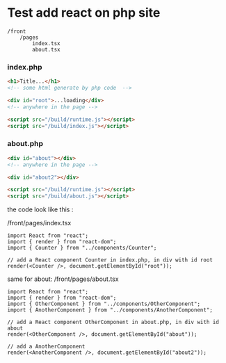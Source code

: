 # Test add react on php site

```
/front
    /pages
        index.tsx
        about.tsx

```

### index.php

```html
<h1>Title...</h1>
<!-- some html generate by php code  -->

<div id="root">...loading</div>
<!-- anywhere in the page -->

<script src="/build/runtime.js"></script>
<script src="/build/index.js"></script>
```

### about.php

```html
<div id="about"></div>
<!-- anywhere in the page -->

<div id="about2"></div>

<script src="/build/runtime.js"></script>
<script src="/build/about.js"></script>
```

the code look like this :

/front/pages/index.tsx

```tsx
import React from "react";
import { render } from "react-dom";
import { Counter } from "../components/Counter";

// add a React component Counter in index.php, in div with id root
render(<Counter />, document.getElementById("root"));
```

same for about:
/front/pages/about.tsx

```tsx
import React from "react";
import { render } from "react-dom";
import { OtherComponent } from "../components/OtherComponent";
import { AnotherComponent } from "../components/AnotherComponent";

// add a React component OtherComponent in about.php, in div with id about
render(<OtherComponent />, document.getElementById("about"));

// add a AnotherComponent
render(<AnotherComponent />, document.getElementById("about2"));
```

